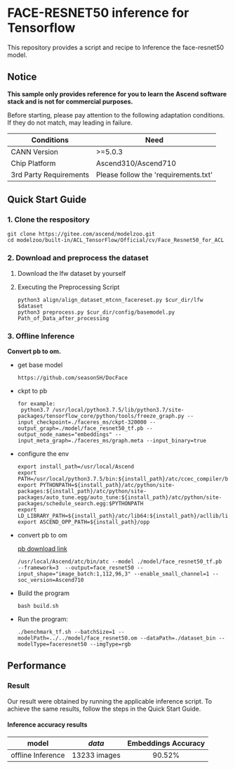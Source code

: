 # FACE-RESNET50 inference for Tensorflow

This repository provides a script and recipe to Inference the face-resnet50 model.

## Notice
**This sample only provides reference for you to learn the Ascend software stack and is not for commercial purposes.**

Before starting, please pay attention to the following adaptation conditions. If they do not match, may leading in failure.

| Conditions | Need |
| --- | --- |
| CANN Version | >=5.0.3 |
| Chip Platform| Ascend310/Ascend710 |
| 3rd Party Requirements| Please follow the 'requirements.txt' |

## Quick Start Guide

### 1. Clone the respository

```shell
git clone https://gitee.com/ascend/modelzoo.git
cd modelzoo/built-in/ACL_TensorFlow/Official/cv/Face_Resnet50_for_ACL
```

### 2. Download and preprocess the dataset

1. Download the lfw dataset by yourself

2. Executing the Preprocessing Script
   ```
   python3 align/align_dataset_mtcnn_facereset.py $cur_dir/lfw $dataset
   python3 preprocess.py $cur_dir/config/basemodel.py Path_of_Data_after_processing
   
   ```
 
### 3. Offline Inference

**Convert pb to om.**

- get base model
  ```
  https://github.com/seasonSH/DocFace
  
  ```
- ckpt to pb
  ```
  for example:
   python3.7 /usr/local/python3.7.5/lib/python3.7/site-packages/tensorflow_core/python/tools/freeze_graph.py --input_checkpoint=./faceres_ms/ckpt-320000 --output_graph=./model/face_resnet50_tf.pb --output_node_names="embeddings" --input_meta_graph=./faceres_ms/graph.meta --input_binary=true
  ```

- configure the env

  ```
  export install_path=/usr/local/Ascend
  export PATH=/usr/local/python3.7.5/bin:${install_path}/atc/ccec_compiler/bin:${install_path}/atc/bin:$PATH
  export PYTHONPATH=${install_path}/atc/python/site-packages:${install_path}/atc/python/site-packages/auto_tune.egg/auto_tune:${install_path}/atc/python/site-packages/schedule_search.egg:$PYTHONPATH
  export LD_LIBRARY_PATH=${install_path}/atc/lib64:${install_path}/acllib/lib64:$LD_LIBRARY_PATH
  export ASCEND_OPP_PATH=${install_path}/opp
  ```

- convert pb to om

  [pb download link](https://modelzoo-train-atc.obs.cn-north-4.myhuaweicloud.com/003_Atc_Models/modelzoo/Official/cv/Face_Resnet50_for_ACL.zip)

  ```
  /usr/local/Ascend/atc/bin/atc --model ./model/face_resnet50_tf.pb   --framework=3  --output=face_resnet50 --input_shape="image_batch:1,112,96,3" --enable_small_channel=1 --soc_version=Ascend710
  ```

- Build the program

  ```
  bash build.sh
  ```

- Run the program:

  ```
  ./benchmark_tf.sh --batchSize=1 --modelPath=../../model/face_resnet50.om --dataPath=./dataset_bin --modelType=faceresnet50 --imgType=rgb
  ```
  
## Performance

### Result

Our result were obtained by running the applicable inference script. To achieve the same results, follow the steps in the Quick Start Guide.

#### Inference accuracy results

|       model       | ***data***  |    Embeddings Accuracy    |
| :---------------: | :---------: | :---------: |
| offline Inference | 13233 images |   90.52%     |




